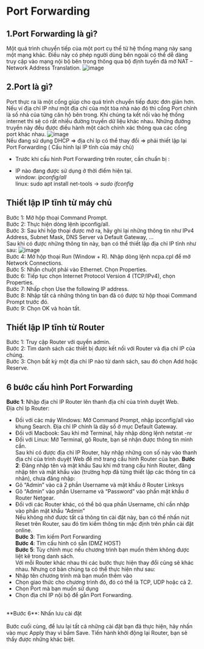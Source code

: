 # **Port Forwarding**
## 1.Port Forwarding là gì?
  Một quá trình chuyển tiếp của một port cụ thể từ hệ thống mạng này sang một mạng khác.
  Điều này có phép người dùng bên ngoài có thể dễ dàng truy cập vào mạng nội bộ bên trong thông qua bộ định tuyến đã mở NAT – Network Address Translation.
  ![image](https://user-images.githubusercontent.com/46096038/179646633-7e64f6c0-74fd-46e9-ab98-4ce25690948c.png)
  <br/>
## 2.Port là gì?
Port thực ra là một cổng giúp cho quá trình chuyển tiếp được đơn giản hơn.
Nếu ví địa chỉ IP như một địa chỉ của một tòa nhà nào đó thì cổng Port chính là số nhà của từng căn hộ bên trong.
Khi chúng ta kết nối vào hệ thống internet thì sẽ có rất nhiều đường truyền dữ liệu khác nhau.
Những đường truyền này đều được điều hành một cách chính xác thông qua các cổng port khác nhau.
![image](https://user-images.githubusercontent.com/46096038/179648340-f5b04d32-fec9-4687-a308-69b1116334b0.png)
<br/>
Nếu đang sử dụng DHCP => địa chỉ Ip có thể thay đổi => phải thiết lập lại Port Forwarding ( Cấu hình lại IP tĩnh của máy chủ)
 - Trước khi cấu hình Port Forwarding trên router, cần chuẩn bị :
 + IP nào đang được sử dụng ở thời điểm hiện tại.<br/>
 window: _ipconfig/all_ <br/>
 linux: sudo apt install net-tools -> _sudo ifconfig_
 ## Thiết lập IP tĩnh từ máy chủ 
Bước 1: Mở hộp thoại Command Prompt.<br/>
Bước 2: Thực hiện dòng lệnh ipconfig/all.<br/>
Bước 3: Sau khi hộp thoại được mở ra, hãy ghi lại những thông tin như IPv4 Address, Subnet Mask, DNS Server và Default Gateway, ... <br/>
Sau khi có được những thông tin này, bạn có thể thiết lập địa chỉ IP tĩnh như sau:
![image](https://user-images.githubusercontent.com/46096038/179652435-f09a151a-8ede-4f77-a6a9-971e55a1b5dc.png)
<br/>
Bước 4: Mở hộp thoại Run (Window + R). Nhập dòng lệnh ncpa.cpl để mở Network Connections.<br/>
Bước 5: Nhấn chuột phải vào Ethernet. Chọn Properties.<br/>
Bước 6: Tiếp tục chọn Internet Protocol Version 4 (TCP/IPv4), chọn Properties.<br/>
Bước 7: Nhấp chọn Use the following IP address.<br/>
Bước 8: Nhập tất cả những thông tin bạn đã có được từ hộp thoại Command Prompt trước đó.<br/>
Bước 9: Chọn OK và hoàn tất.<br/>
## Thiết lập IP tĩnh từ Router
Bước 1: Truy cập Router với quyền admin. <br/>
Bước 2: Tìm danh sách các thiết bị được kết nối với Router và địa chỉ IP của chúng. <br/>
Bước 3: Chọn bất kỳ một địa chỉ IP nào từ danh sách, sau đó chọn Add hoặc Reserve. <br/>
## 6 bước cấu hình Port Forwarding
**Bước 1**: Nhập địa chỉ IP Router lên thanh địa chỉ của trình duyệt Web.<br/>
Địa chỉ Ip Router:
- Đối với các máy Windows: Mở Command Prompt, nhập ipconfig/all vào khung Search. Địa chỉ IP chính là dãy số ở mục Default Gateway.
- Đối với Macbook: Sau khi mở Terminal, hãy nhập dòng lệnh netstat -nr
- Đối với Linux: Mở Terminal, gõ Route, bạn sẽ nhận được thông tin mình cần.<br/>
Sau khi có được địa chỉ IP Router, hãy nhập những con số này vào thanh địa chỉ của trình duyệt Web để mở trang cấu hình Router của bạn.
**Bước 2**: Đăng nhập tên và mật khẩu
Sau khi mở trang cấu hình Router, đăng nhập tên và mật khẩu vào (trường hợp đã từng thiết lập các thông tin cá nhân), chưa đăng nhập:
- Gõ “Admin” vào cả 2 phần Username và mật khẩu ở Router Linksys
- Gõ “Admin” vào phần Username và “Password” vào phần mật khẩu ở Router Netgear.
- Đối với các Router khác, có thể bỏ qua phần Username, chỉ cần nhập vào phần mật khẩu “Admin”<br/>
Nếu không nhớ được tất cả thông tin cài đặt này, bạn có thể nhấn nút Reset trên Router, sau đó tìm kiếm thông tin mặc định trên phần cài đặt online.<br/>
**Bước 3**: Tìm kiếm Port Forwarding<br/>
**Bước 4**: Tìm cấu hình có sẵn (DMZ HOST)<br/>
**Bước 5**: Tùy chỉnh mục nếu chương trình bạn muốn thêm không được liệt kê trong danh sách.<br/>
Với mỗi Router khác nhau thì các bước thực hiện thay đổi cũng sẽ khác nhau. Nhưng cơ bản chúng ta có thể thực hiện như sau:<br/>
- Nhập tên chương trình mà bạn muốn thêm vào
- Chọn giao thức cho chương trình đó, đó có thể là TCP, UDP hoặc cả 2.
- Chọn Port mà bạn muốn sử dụng
- Chọn địa chỉ IP nội bộ để gắn Port Forwarding.
 <br/>
**Bước 6**: Nhấn lưu cài đặt <br/>
 <br/>
Bước cuối cùng, để lưu lại tất cả những cài đặt bạn đã thực hiện, hãy nhấn vào mục Apply thay vì bấm Save. Tiến hành khởi động lại Router, bạn sẽ thấy được những khác biệt.
